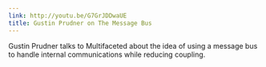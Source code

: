 ```yaml
---
link: http://youtu.be/G7GrJDDwaUE
title: Gustin Prudner on The Message Bus
---
```

Gustin Prudner talks to Multifaceted about the idea of using a message bus to
handle internal communications while reducing coupling.
